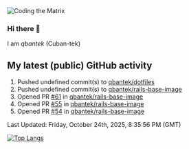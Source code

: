 <img alt="Coding the Matrix" src="https://github.com/user-attachments/assets/59fbca1f-0b00-464b-a8c9-24de1ec70c75">

### Hi there 👋

I am *qbantek* (Cuban-tek)

<!--
**qbantek/qbantek** is a ✨ _special_ ✨ repository because its `README.md` (this file) appears on your GitHub profile.

Here are some ideas to get you started:

- 🔭 I’m currently working on ...
- 🌱 I’m currently learning ...
- 👯 I’m looking to collaborate on ...
- 🤔 I’m looking for help with ...
- 💬 Ask me about ...
- 📫 How to reach me: ...
- ⚡ Fun fact: ...
-->

## My latest (public) GitHub activity
<!--RECENT_ACTIVITY:start-->
1. Pushed undefined commit(s) to [qbantek/dotfiles](https://github.com/qbantek/dotfiles)<br>
2. Pushed undefined commit(s) to [qbantek/rails-base-image](https://github.com/qbantek/rails-base-image)<br>
3. Opened PR [#61](undefined) in [qbantek/rails-base-image](https://github.com/qbantek/rails-base-image)<br>
4. Opened PR [#55](undefined) in [qbantek/rails-base-image](https://github.com/qbantek/rails-base-image)<br>
5. Opened PR [#54](undefined) in [qbantek/rails-base-image](https://github.com/qbantek/rails-base-image)<br>
<!--RECENT_ACTIVITY:end-->

<!--RECENT_ACTIVITY:last_update-->
Last Updated: Friday, October 24th, 2025, 8:35:56 PM (GMT)
<!--RECENT_ACTIVITY:last_update_end-->


[![Top Langs](https://github-readme-stats.vercel.app/api/top-langs/?username=qbantek&langs_count=10&hide_progress=true)](https://github.com/anuraghazra/github-readme-stats)
